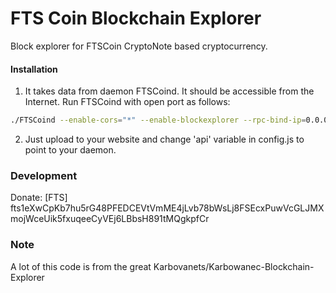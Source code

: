 # FTS Coin Blockchain Explorer
Block explorer for FTSCoin CryptoNote based cryptocurrency.

#### Installation

1) It takes data from daemon FTSCoind. It should be accessible from the Internet. Run FTSCoind with open port as follows:
```bash
./FTSCoind --enable-cors="*" --enable-blockexplorer --rpc-bind-ip=0.0.0.0 --rpc-bind-port=11898
```
2) Just upload to your website and change 'api' variable in config.js to point to your daemon.

### Development
Donate: [FTS] fts1eXwCpKb7hu5rG48PFEDCEVtVmME4jLvb78bWsLj8FSEcxPuwVcGLJMXmojWceUik5fxuqeeCyVEj6LBbsH891tMQgkpfCr

### Note
A lot of this code is from the great Karbovanets/Karbowanec-Blockchain-Explorer
